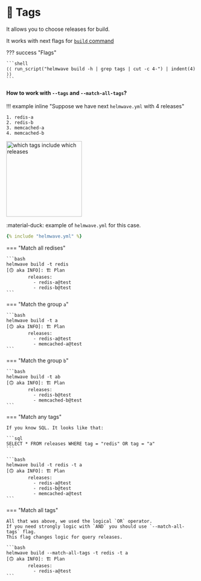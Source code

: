 # 🔖 Tags

It allows you to choose releases for build.

It works with next flags for [`build` command](../cli/#step-1-building-a-plan)

??? success "Flags"

    ```shell
    ⟨⟨ run_script("helmwave build -h | grep tags | cut -c 4-") | indent(4) ⟩⟩
    ```

#### How to work with `--tags` and `--match-all-tags`?

!!! example inline "Suppose we have next `helmwave.yml` with 4 releases"

    1. redis-a
    2. redis-b
    3. memcached-a
    4. memcached-b

<img width="200" alt="which tags include which releases" src="https://habrastorage.org/webt/45/f7/o_/45f7o_wad_mokyvpy-rtmqs7rno.png" />

:material-duck: example of `helmwave.yml` for this case.

```yaml title="helmwave.yml"
{% include "helmwave.yml" %}
```

=== "Match all redises"

    ```bash
    helmwave build -t redis
    [🙃 aka INFO]: 🏗 Plan
            releases: 
              - redis-a@test
              - redis-b@test
    ```

=== "Match the group `a`"

    ```bash
    helmwave build -t a 
    [🙃 aka INFO]: 🏗 Plan
            releases: 
              - redis-a@test
              - memcached-a@test
    ```

=== "Match the group `b`"

    ```bash
    helmwave build -t ab
    [🙃 aka INFO]: 🏗 Plan
            releases: 
              - redis-b@test
              - memcached-b@test
    ```

=== "Match any tags"

    If you know SQL. It looks like that:
    
    ```sql
    SELECT * FROM releases WHERE tag = "redis" OR tag = "a"
    ```
    
    ```bash
    helmwave build -t redis -t a 
    [🙃 aka INFO]: 🏗 Plan
            releases: 
              - redis-a@test
              - redis-b@test
              - memcached-a@test
    ```

=== "Match all tags"

    All that was above, we used the logical `OR` operator.
    If you need strongly logic with `AND` you should use `--match-all-tags` flag. 
    This flag changes logic for query releases.
    
    ```bash
    helmwave build --match-all-tags -t redis -t a 
    [🙃 aka INFO]: 🏗 Plan
            releases: 
              - redis-a@test
    ```